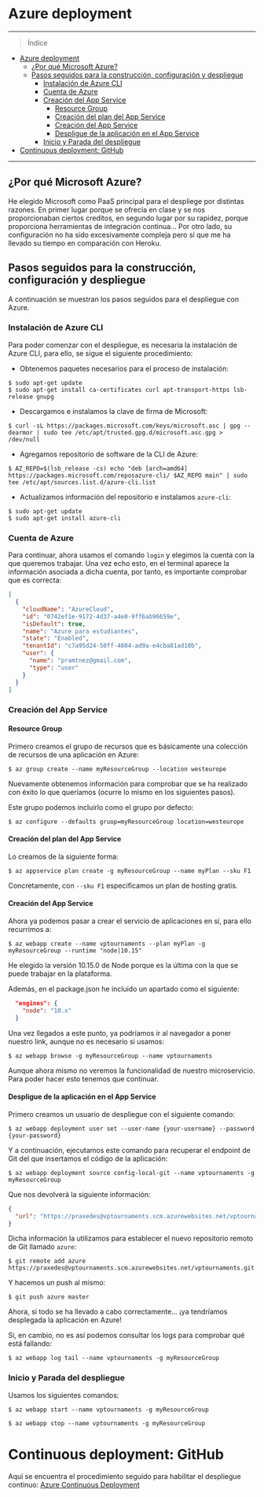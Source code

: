 # Azure deployment

___________________________________

> Índice 

<!--ts-->
- [Azure deployment](#azure-deployment)
  - [¿Por qué Microsoft Azure?](#%c2%bfpor-qu%c3%a9-microsoft-azure)
  - [Pasos seguidos para la construcción, configuración y despliegue](#pasos-seguidos-para-la-construcci%c3%b3n-configuraci%c3%b3n-y-despliegue)
    - [Instalación de Azure CLI](#instalaci%c3%b3n-de-azure-cli)
    - [Cuenta de Azure](#cuenta-de-azure)
    - [Creación del App Service](#creaci%c3%b3n-del-app-service)
      - [Resource Group](#resource-group)
      - [Creación del plan del App Service](#creaci%c3%b3n-del-plan-del-app-service)
      - [Creación del App Service](#creaci%c3%b3n-del-app-service-1)
      - [Despligue de la aplicación en el App Service](#despligue-de-la-aplicaci%c3%b3n-en-el-app-service)
    - [Inicio y Parada del despliegue](#inicio-y-parada-del-despliegue)
- [Continuous deployment: GitHub](#continuous-deployment-github)
<!--te-->

__________________________________________

## ¿Por qué Microsoft Azure?

He elegido Microsoft como PaaS principal para el despliege por distintas razones. En primer lugar porque se ofrecía en clase y se nos proporcionaban ciertos creditos, en segundo lugar por su rapidez, porque proporciona herramientas de integración continua... Por otro lado, su configuración no ha sido excesivamente compleja pero sí que me ha llevado su tiempo en comparación con Heroku.

## Pasos seguidos para la construcción, configuración y despliegue

A continuación se muestran los pasos seguidos para el despliegue con Azure.

### Instalación de Azure CLI

<a name="instalacion"></a>

Para poder comenzar con el despliegue, es necesaria la instalación de Azure CLI, para ello, se sigue el siguiente procedimiento:

- Obtenemos paquetes necesarios para el proceso de instalación:
```shell
$ sudo apt-get update
$ sudo apt-get install ca-certificates curl apt-transport-https lsb-release gnupg
```  
- Descargamos e instalamos la clave de firma de Microsoft:  
```shell
$ curl -sL https://packages.microsoft.com/keys/microsoft.asc | gpg --dearmor | sudo tee /etc/apt/trusted.gpg.d/microsoft.asc.gpg > /dev/null
```
- Agregamos repositorio de software de la CLI de Azure:
```shell
$ AZ_REPO=$(lsb_release -cs) echo "deb [arch=amd64] https://packages.microsoft.com/reposazure-cli/ $AZ_REPO main" | sudo tee /etc/apt/sources.list.d/azure-cli.list
```
- Actualizamos información del repositorio e instalamos ```azure-cli```:
```shell
$ sudo apt-get update
$ sudo apt-get install azure-cli
```

### Cuenta de Azure

<a name="cuenta"></a>


Para continuar, ahora usamos el comando ```login``` y elegimos la cuenta con la que queremos trabajar. Una vez echo esto, en el terminal aparece la información asociada a dicha cuenta, por tanto, es importante comprobar que es correcta:
```JSON
[
  {
    "cloudName": "AzureCloud",
    "id": "0742ef1e-9172-4d37-a4e0-9ff6ab96659e",
    "isDefault": true,
    "name": "Azure para estudiantes",
    "state": "Enabled",
    "tenantId": "c7a95d24-50ff-4804-ad9a-e4cba81ad10b",
    "user": {
      "name": "pramtnez@gmail.com",
      "type": "user"
    }
  }
]
```


### Creación del App Service

<a name="appserv"></a>


#### Resource Group

<a name="g"></a>


Primero creamos el grupo de recursos que es básicamente una colección de recursos de una aplicación en Azure:

```shell
$ az group create --name myResourceGroup --location westeurope
```

Nuevamente obtenemos información para comprobar que se ha realizado con éxito lo que queríamos (ocurre lo mismo en los siguientes pasos).

Este grupo podemos incluirlo como el grupo por defecto:

```shell
$ az configure --defaults gruop=myResourceGroup location=westeurope
```

#### Creación del plan del App Service

<a name="p"></a>


Lo creamos de la siguiente forma:

```shell
$ az appservice plan create -g myResourceGroup --name myPlan --sku F1
```

Concretamente, con ```--sku F1``` especificamos un plan de hosting gratis.

#### Creación del App Service

<a name="ap"></a>


Ahora ya podemos pasar a crear el servicio de aplicaciones en sí, para ello recurrimos a:

```shell
$ az webapp create --name vptournaments --plan myPlan -g myResourceGroup --runtime "node|10.15"
```

He elegido la versión 10.15.0 de Node porque es la última con la que se puede trabajar en la plataforma.

Además, en el package.json he incluido un apartado como el siguiente:

```JSON
  "engines": {
    "node": "10.x"
  }
```

Una vez llegados a este punto, ya podríamos ir al navegador a poner nuestro link, aunque no es necesario si usamos:

```shell
$ az webapp browse -g myResourceGroup --name vptournaments
```

Aunque ahora mismo no veremos la funcionalidad de nuestro microservicio. Para poder hacer esto tenemos que continuar.

#### Despligue de la aplicación en el App Service

<a name="deploy"></a>

Primero creamos un usuario de despliegue con el siguiente comando:
```shell
$ az webapp deployment user set --user-name {your-username} --password {your-password}
```

Y a continuación, ejecutamos este comando para recuperar el endpoint de Git del que insertamos el código de la aplicación:

```shell
$ az webapp deployment source config-local-git --name vptournaments -g myResourceGroup
```

Que nos devolverá la siguiente información:

```JSON
{
  "url": "https://praxedes@vptournaments.scm.azurewebsites.net/vptournaments.git"
}
```

Dicha información la utilizamos para establecer el nuevo repositorio remoto de Git llamado ```azure```:

```shell
$ git remote add azure https://praxedes@vptournaments.scm.azurewebsites.net/vptournaments.git
```

Y hacemos un push al mismo:

```shell
$ git push azure master
```

Ahora, si todo se ha llevado a cabo correctamente... ¡ya tendríamos desplegada la aplicación en Azure!

Si, en cambio, no es así podemos consultar los logs para comprobar qué está fallando:

```shell
$ az webapp log tail --name vptournaments -g myResourceGroup
```

### Inicio y Parada del despliegue

<a name="init"></a>


Usamos los siguientes comandos:

```shell
$ az webapp start --name vptournaments -g myResourceGroup

$ az webapp stop --name vptournaments -g myResourceGroup
```

# Continuous deployment: GitHub

<a name="git"></a>


Aquí se encuentra el procedimiento seguido para habilitar el despliegue continuo: [Azure Continuous Deployment](https://pramartinez.github.io/IV_project/azure_continuous_deploy)